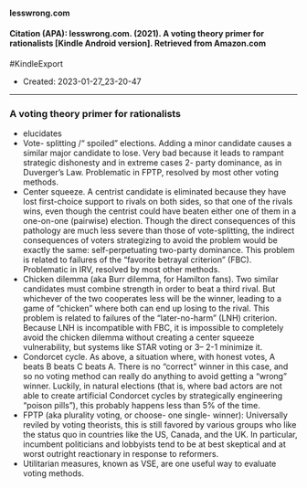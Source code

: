 #### lesswrong.com

#### Citation (APA): lesswrong.com. (2021). A voting theory primer for rationalists [Kindle Android version]. Retrieved from Amazon.com

#KindleExport


- Created: 2023-01-27_23-20-47

---

### A voting theory primer for rationalists
- elucidates
- Vote-​ splitting /​“ spoiled” elections. Adding a minor candidate causes a similar major candidate to lose. Very bad because it leads to rampant strategic dishonesty and in extreme cases 2-​ party dominance, as in Duverger’s Law. Problematic in FPTP, resolved by most other voting methods.
- Center squeeze. A centrist candidate is eliminated because they have lost first-choice support to rivals on both sides, so that one of the rivals wins, even though the centrist could have beaten either one of them in a one-on-one (pairwise) election. Though the direct consequences of this pathology are much less severe than those of vote-splitting, the indirect consequences of voters strategizing to avoid the problem would be exactly the same: self-perpetuating two-party dominance. This problem is related to failures of the “favorite betrayal criterion” (FBC). Problematic in IRV, resolved by most other methods.
- Chicken dilemma (aka Burr dilemma, for Hamilton fans). Two similar candidates must combine strength in order to beat a third rival. But whichever of the two cooperates less will be the winner, leading to a game of “chicken” where both can end up losing to the rival. This problem is related to failures of the “later-no-harm” (LNH) criterion. Because LNH is incompatible with FBC, it is impossible to completely avoid the chicken dilemma without creating a center squeeze vulnerability, but systems like STAR voting or 3– 2-1 minimize it.
- Condorcet cycle. As above, a situation where, with honest votes, A beats B beats C beats A. There is no “correct” winner in this case, and so no voting method can really do anything to avoid getting a “wrong” winner. Luckily, in natural elections (that is, where bad actors are not able to create artificial Condorcet cycles by strategically engineering “poison pills”), this probably happens less than 5% of the time.
- FPTP (aka plurality voting, or choose-​ one single-​ winner): Universally reviled by voting theorists, this is still favored by various groups who like the status quo in countries like the US, Canada, and the UK. In particular, incumbent politicians and lobbyists tend to be at best skeptical and at worst outright reactionary in response to reformers.
- Utilitarian measures, known as VSE, are one useful way to evaluate voting methods.
